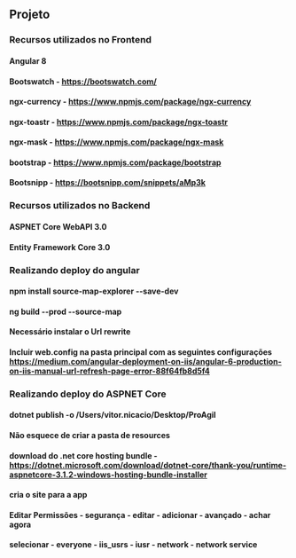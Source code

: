 ## Projeto

### Recursos utilizados no Frontend
#### Angular 8
#### Bootswatch - https://bootswatch.com/
#### ngx-currency - https://www.npmjs.com/package/ngx-currency
#### ngx-toastr - https://www.npmjs.com/package/ngx-toastr
#### ngx-mask - https://www.npmjs.com/package/ngx-mask
#### bootstrap - https://www.npmjs.com/package/bootstrap
#### Bootsnipp - https://bootsnipp.com/snippets/aMp3k

### Recursos utilizados no Backend
#### ASPNET Core WebAPI 3.0
#### Entity Framework Core 3.0


### Realizando deploy do angular
#### npm install source-map-explorer --save-dev
#### ng build --prod --source-map
#### Necessário instalar o Url rewrite
#### Incluir web.config na pasta principal com as seguintes configurações https://medium.com/angular-deployment-on-iis/angular-6-production-on-iis-manual-url-refresh-page-error-88f64fb8d5f4


### Realizando deploy do ASPNET Core
####  dotnet publish -o /Users/vitor.nicacio/Desktop/ProAgil
#### Não esquece de criar a pasta de resources
#### download do .net core hosting bundle - https://dotnet.microsoft.com/download/dotnet-core/thank-you/runtime-aspnetcore-3.1.2-windows-hosting-bundle-installer
#### cria o site para a app
#### Editar Permissões - segurança - editar - adicionar - avançado - achar agora
#### selecionar - everyone - iis_usrs - iusr - network - network service